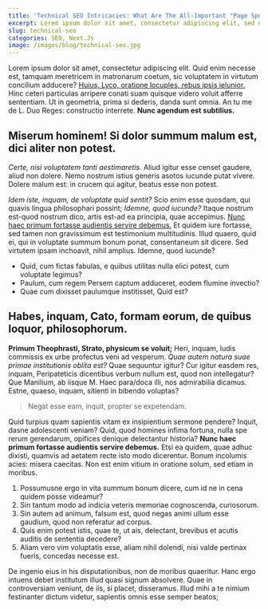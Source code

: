 ```yaml
---
title: 'Technical SEO Intricacies: What Are The All-Important "Page Speed Metrics"?'
excerpt: Lorem ipsum dolor sit amet, consectetur adipiscing elit, sed do eiusmod tempor incididunt ut labore et dolore magna aliqua.
slug: technical-seo
categories: SEO, Next.Js
image: /images/blog/technical-seo.jpg
---
```

<p>Lorem ipsum dolor sit amet, consectetur adipiscing elit. Quid enim necesse est, tamquam meretricem in matronarum coetum, sic voluptatem in virtutum concilium adducere? <a href="http://loripsum.net/" target="_blank">Huius, Lyco, oratione locuples, rebus ipsis ielunior.</a> Hinc ceteri particulas arripere conati suam quisque videro voluit afferre sententiam. Ut in geometria, prima si dederis, danda sunt omnia. An tu me de L. Duo Reges: constructio interrete. <b>Nunc agendum est subtilius.</b> </p>

<h2>Miserum hominem! Si dolor summum malum est, dici aliter non potest.</h2>

<p><i>Certe, nisi voluptatem tanti aestimaretis.</i> Aliud igitur esse censet gaudere, aliud non dolere. Nemo nostrum istius generis asotos iucunde putat vivere. Dolere malum est: in crucem qui agitur, beatus esse non potest. </p>

<p><i>Idem iste, inquam, de voluptate quid sentit?</i> Scio enim esse quosdam, qui quavis lingua philosophari possint; <i>Idemne, quod iucunde?</i> Itaque nostrum est-quod nostrum dico, artis est-ad ea principia, quae accepimus. <a href="http://loripsum.net/" target="_blank">Nunc haec primum fortasse audientis servire debemus.</a> Et quidem iure fortasse, sed tamen non gravissimum est testimonium multitudinis. Illud quaero, quid ei, qui in voluptate summum bonum ponat, consentaneum sit dicere. Sed virtutem ipsam inchoavit, nihil amplius. Idemne, quod iucunde? </p>

<ul>
	<li>Quid, cum fictas fabulas, e quibus utilitas nulla elici potest, cum voluptate legimus?</li>
	<li>Paulum, cum regem Persem captum adduceret, eodem flumine invectio?</li>
	<li>Quae cum dixisset paulumque institisset, Quid est?</li>
</ul>

<h2>Habes, inquam, Cato, formam eorum, de quibus loquor, philosophorum.</h3>

<p><b>Primum Theophrasti, Strato, physicum se voluit;</b> Heri, inquam, ludis commissis ex urbe profectus veni ad vesperum. <i>Quae autem natura suae primae institutionis oblita est?</i> Quae sequuntur igitur? Cur igitur easdem res, inquam, Peripateticis dicentibus verbum nullum est, quod non intellegatur? Que Manilium, ab iisque M. Haec para/doca illi, nos admirabilia dicamus. Estne, quaeso, inquam, sitienti in bibendo voluptas? </p>

<blockquote cite="http://loripsum.net">
	Negat esse eam, inquit, propter se expetendam.
</blockquote>

<p>Quid turpius quam sapientis vitam ex insipientium sermone pendere? Inquit, dasne adolescenti veniam? Quid, quod homines infima fortuna, nulla spe rerum gerendarum, opifices denique delectantur historia? <b>Nunc haec primum fortasse audientis servire debemus.</b> Etsi ea quidem, quae adhuc dixisti, quamvis ad aetatem recte isto modo dicerentur. Bonum incolumis acies: misera caecitas. Non est enim vitium in oratione solum, sed etiam in moribus. </p>

<ol>
	<li>Possumusne ergo in vita summum bonum dicere, cum id ne in cena quidem posse videamur?</li>
	<li>Sin tantum modo ad indicia veteris memoriae cognoscenda, curiosorum.</li>
	<li>Sin autem ad animum, falsum est, quod negas animi ullum esse gaudium, quod non referatur ad corpus.</li>
	<li>Quis enim potest istis, quae te, ut ais, delectant, brevibus et acutis auditis de sententia decedere?</li>
	<li>Aliam vero vim voluptatis esse, aliam nihil dolendi, nisi valde pertinax fueris, concedas necesse est.</li>
</ol>

<p>De ingenio eius in his disputationibus, non de moribus quaeritur. Hanc ergo intuens debet institutum illud quasi signum absolvere. Quae in controversiam veniunt, de iis, si placet, disseramus. Illud mihi a te nimium festinanter dictum videtur, sapientis omnis esse semper beatos; </p>
